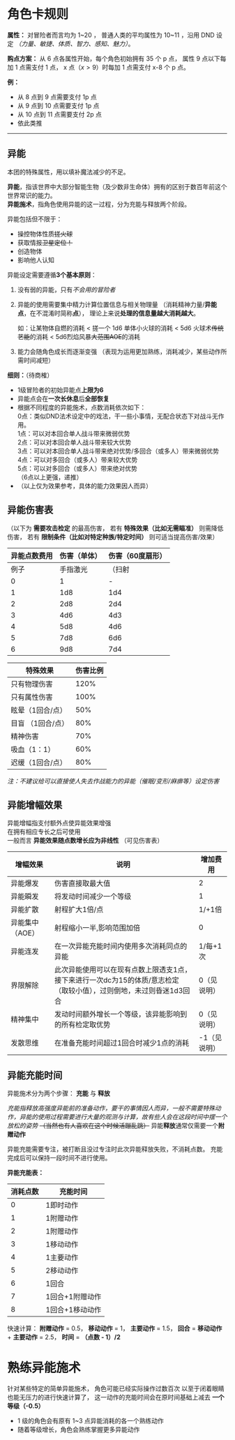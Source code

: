 # 角色卡规则

**属性：**
对冒险者而言均为 1\~20 ，
普通人类的平均属性为 10\~11 ，沿用 DND 设定
*（力量、敏捷、体质、智力、感知、魅力）*。

**购点方案：**
从 6 点各属性开始，每个角色初始拥有 35 个 p 点，
属性 9 点以下每加 1 点需支付 1 点，
x 点（$x>9$）时每加 1 点需支付 x-8 个 p 点。

**例：**
- 从 8 点到 9 点需要支付 1p 点
- 从 9 点到 10 点需要支付 1p 点
- 从 10 点到 11 点需要支付 2p 点
- 依此类推

--------------------------------------------------------------------------------

## 异能

本团的特殊属性，用以填补魔法减少的不足。

**异能**，指该世界中大部分智能生物（及少数非生命体）拥有的区别于数百年前这个世界常识的能力。<br>
**异能施术**，指角色使用异能的这一过程，分为充能与释放两个阶段。

异能包括但不限于：

- 操控物体性质~~搓火球~~
- 获取情报~~卫星定位！~~
- 创造物体
- 影响他人认知

异能设定需要遵循**3个基本原则**：

1. 没有弱的异能，只有*不会用的冒险者*
2. 异能的使用需要集中精力计算位置信息与相关物理量
   （消耗精神力量/**异能点**，在不混淆时简称**点**），
   理论上来说**处理的信息量越大消耗越大**。

   如：让某物体自燃的消耗 <
   搓一个 1d6 单体小火球的消耗 <
   5d6 火球术~~传统艺能~~的消耗 <
   5d6烈焰风暴~~大范围AOE~~的消耗
3. 能力会随角色成长而逐渐变强
   （表现为运用更加熟练，消耗减少，某些动作所需时间减短）

**细则：**（待商榷）

- 1级冒险者的初始异能点**上限为6**
- 异能点会在**一次长休息**后**全部恢复**
- 根据不同程度的异能施术，点数消耗依次如下：<br>
  0点：类似DND法术设定中的戏法，干一些小事情，无配合状态下对战斗无作用。<br>
  1点：可以对本回合单人战斗带来微弱优势<br>
  2点：可以对本回合单人战斗带来较大优势<br>
  3点：可以对本回合单人战斗带来绝对优势/多回合（或多人）带来微弱优势<br>
  4点：可以对多回合（或多人）带来较大优势<br>
  5点：可以对多回合（或多人）带来绝对优势<br>
  （6点以上更强，递推）
- （以上仅为效果参考，具体的能力效果因人而异）


## 异能伤害表

（以下为 **需要攻击检定** 的最高伤害，
若有 **特殊效果（比如无需瞄准）** 则需降低伤害，
若有 **限制条件（比如对特定种族/特定时间）**
则可适当提高伤害/效果）

异能点数费用 | 伤害（单体） | 伤害（60度扇形）
------ | ------ | ---------
例子  | 手指激光  |（扫射
0      | 1      | -
1      | 1d8    | 1d4
2      | 2d8    | 2d4
3      | 4d6    | 4d3
4      | 5d8    | 4d6
5      | 7d8    | 6d6
6      | 9d8    | 7d4

特殊效果 | 伤害比例
------|------
只有物理伤害  |120%
只有属性伤害 | 100%
眩晕（1回合/点）  |  50%
目盲 （1回合/点） |  80%
精神伤害  |  70%
吸血（1：1）|60%
迟缓（1回合/点）  |  80%

*注：不建议给可以直接使人失去作战能力的异能（催眠/变形/麻痹等）设定伤害*

## 异能增幅效果

异能增幅指支付额外点使异能效果增强<br>
在拥有相应专长之后可使用<br>
一般而言 **异能效果随点数增长应为非线性** （可见伤害表）<br>

增幅效果 | 说明 | 增加费用
--|--|--
异能爆发  | 伤害直接取最大值  |2
异能瞬发  | 将发动时间减少一个等级  |  1
异能扩散  | 射程扩大1倍/点  | 1/+1倍
异能集中（AOE）  | 射程缩小一半,影响范围加倍  |  0
异能连发  | 在一次异能充能时间内使用多次消耗同点的异能  |1/每+1次
界限解除  | 此次异能使用可以在现有点数上限透支1点，接下来进行一次dc为15的体质/意志检定（取较小值），过则倒地，未过则昏迷1d3回合  |0（见说明）
精神集中 | 发动时间额外增长一个等级，该异能影响到的所有检定取优势 | 0（见说明）
发散思维 | 在准备充能时间超过1回合时减少1点的消耗| -1（见说明）

## 异能充能时间
异能施术分为两个步骤： **充能** 与 **释放**

*充能指释放高强度异能前的准备动作，要干的事情因人而异，一般不需要特殊动作，异能的使用过程需要进行大量的观测与计算，故有些人会在这段时间中摆一个放松的姿势*
~~（当然也有人喜欢在这个时候活蹦乱跳）~~
异能**释放**通常仅需要一个**附赠动作**

异能充能需要专注，被打断且没过专注时此次异能释放失败，不消耗点数。
充能完成后可以保持一段时间不进行使用。

**异能充能表：**

消耗点数  |充能时间
--|--
0  |  1即时动作
1  |  1附赠动作
2  |  1附赠动作
3  |  1移动动作
4  |  1主要动作
5  |  2移动动作
6  |  1回合
7  |  1回合+1附赠动作
8  |  1回合+1移动动作

快速计算：
**附赠动作** = 0.5，
**移动动作** = 1，
**主要动作** = 1.5，
**回合** = **移动动作** + **主要动作** = 2.5，
**时间** = **（点数 - 1）/2**

# 熟练异能施术
针对某些特定的简单异能施术，
角色可能已经实际操作过数百次
以至于闭着眼睛也能无压力的进行快速计算了，
这一动作的充能时间会在原时间基础上减去 **一个等级（-0.5）**
- 1 级的角色会有原有 1~3 点异能消耗的各一个熟练动作
- 随着等级增长，角色会熟练掌握更多异能动作